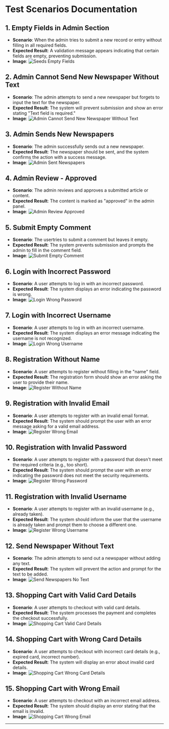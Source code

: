 # Test Scenarios Documentation

## 1. **Empty Fields in Admin Section**
   - **Scenario**: When the admin tries to submit a new record or entry without filling in all required fields.
   - **Expected Result**: A validation message appears indicating that certain fields are empty, preventing submission.
   - **Image**: ![Seeds Empty Fields](images/testing/add-seeds-empty-fields.png)

## 2. **Admin Cannot Send New Newspaper Without Text**
   - **Scenario**: The admin attempts to send a new newspaper but forgets to input the text for the newspaper.
   - **Expected Result**: The system will prevent submission and show an error stating "Text field is required."
   - **Image**: ![Admin Cannot Send New Newspaper Without Text](images/testing/admin-cannot-send-newapaper-without-text.png)

## 3. **Admin Sends New Newspapers**
   - **Scenario**: The admin successfully sends out a new newspaper.
   - **Expected Result**: The newspaper should be sent, and the system confirms the action with a success message.
   - **Image**: ![Admin Sent Newspapers](images/testing/admin-sent-newspapers.png)

## 4. **Admin Review - Approved**
   - **Scenario**: The admin reviews and approves a submitted article or content.
   - **Expected Result**: The content is marked as "approved" in the admin panel.
   - **Image**: ![Admin Review Approved](images/testing/admin-review-approved.png)

## 5. **Submit Empty Comment**
   - **Scenario**: The usertries to submit a comment but leaves it empty.
   - **Expected Result**: The system prevents submission and prompts the admin to fill in the comment field.
   - **Image**: ![Submit Empty Comment](images/testing/submit-empty-comment.png)

## 6. **Login with Incorrect Password**
   - **Scenario**: A user attempts to log in with an incorrect password.
   - **Expected Result**: The system displays an error indicating the password is wrong.
   - **Image**: ![Login Wrong Password](images/testing/login-wrong-password.png)

## 7. **Login with Incorrect Username**
   - **Scenario**: A user attempts to log in with an incorrect username.
   - **Expected Result**: The system displays an error message indicating the username is not recognized.
   - **Image**: ![Login Wrong Username](images/testing/login-wrong-username.png)

## 8. **Registration Without Name**
   - **Scenario**: A user attempts to register without filling in the "name" field.
   - **Expected Result**: The registration form should show an error asking the user to provide their name.
   - **Image**: ![Register Without Name](images/testing/register-without-name.png)

## 9. **Registration with Invalid Email**
   - **Scenario**: A user attempts to register with an invalid email format.
   - **Expected Result**: The system should prompt the user with an error message asking for a valid email address.
   - **Image**: ![Register Wrong Email](images/testing/register-wrong-email.png)

## 10. **Registration with Invalid Password**
   - **Scenario**: A user attempts to register with a password that doesn't meet the required criteria (e.g., too short).
   - **Expected Result**: The system should prompt the user with an error indicating the password does not meet the security requirements.
   - **Image**: ![Register Wrong Password](images/testing/register-wrong-password.png)

## 11. **Registration with Invalid Username**
   - **Scenario**: A user attempts to register with an invalid username (e.g., already taken).
   - **Expected Result**: The system should inform the user that the username is already taken and prompt them to choose a different one.
   - **Image**: ![Register Wrong Username](images/testing/register-wrong-username.png)

## 12. **Send Newspaper Without Text**
   - **Scenario**: The admin attempts to send out a newspaper without adding any text.
   - **Expected Result**: The system will prevent the action and prompt for the text to be added.
   - **Image**: ![Send Newspapers No Text](images/testing/send-newspapers-no-text.png)

## 13. **Shopping Cart with Valid Card Details**
   - **Scenario**: A user attempts to checkout with valid card details.
   - **Expected Result**: The system processes the payment and completes the checkout successfully.
   - **Image**: ![Shopping Cart Valid Card Details](images/testing/shoping-card-valid-card-details.png)

## 14. **Shopping Cart with Wrong Card Details**
   - **Scenario**: A user attempts to checkout with incorrect card details (e.g., expired card, incorrect number).
   - **Expected Result**: The system will display an error about invalid card details.
   - **Image**: ![Shopping Cart Wrong Card Details](images/testing/shopping-card-wrong-card-details.png)

## 15. **Shopping Cart with Wrong Email**
   - **Scenario**: A user attempts to checkout with an incorrect email address.
   - **Expected Result**: The system should display an error stating that the email is invalid.
   - **Image**: ![Shopping Cart Wrong Email](images/testing/shoping-card-wrong-email.png)

---
